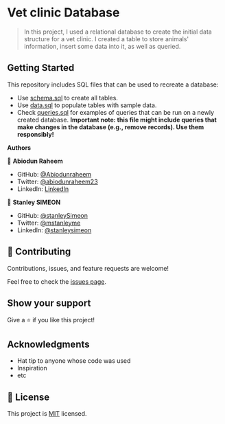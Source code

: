 # Vet clinic Database

> In this project, I used a relational database to create the initial data structure for a vet clinic. I created a table to store animals' information, insert some data into it, as well as queried. 


## Getting Started

This repository includes SQL files that can be used to recreate a database:

- Use [schema.sql](./schema.sql) to create all tables.
- Use [data.sql](./data.sql) to populate tables with sample data.
- Check [queries.sql](./queries.sql) for examples of queries that can be run on a newly created database. **Important note: this file might include queries that make changes in the database (e.g., remove records). Use them responsibly!**

**Authors** 

👤 **Abiodun Raheem**

- GitHub: [@Abiodunraheem](https://github.com/Abiodunraheem)
- Twitter: [@abiodunraheem23](https://twitter.com/abiodunraheem23)
- LinkedIn: [LinkedIn](https://www.linkedin.com/in/abiodun-raheem)

👤 **Stanley SIMEON**

- GitHub: [@stanleySimeon](https://github.com/stanleySimeon)
- Twitter: [@mstanleyme](https://twitter.com/mstanleyme)
- LinkedIn: [@stanleysimeon](https://www.linkedin.com/in/stanleysimeon/)

## 🤝 Contributing

Contributions, issues, and feature requests are welcome!

Feel free to check the [issues page](../../issues/).

## Show your support

Give a ⭐️ if you like this project!

## Acknowledgments

- Hat tip to anyone whose code was used
- Inspiration
- etc

## 📝 License

This project is [MIT](./MIT.md) licensed.
